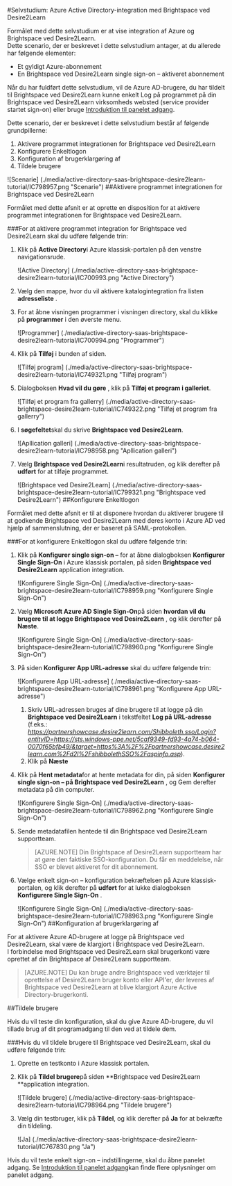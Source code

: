 <properties 
    pageTitle="Selvstudium: Azure Active Directory-integration med Brightspace ved Desire2Learn | Microsoft Azure" 
    description="Lær, hvordan du bruger Brightspace ved Desire2Learn med Azure Active Directory til at aktivere enkeltlogon, automatiseret klargøring og mere!" 
    services="active-directory" 
    authors="jeevansd"  
    documentationCenter="na" 
    manager="femila"/>
<tags 
    ms.service="active-directory" 
    ms.devlang="na" 
    ms.topic="article" 
    ms.tgt_pltfrm="na" 
    ms.workload="identity" 
    ms.date="09/29/2016" 
    ms.author="jeedes" />

#<a name="tutorial-azure-active-directory-integration-with-brightspace-by-desire2learn"></a>Selvstudium: Azure Active Directory-integration med Brightspace ved Desire2Learn

Formålet med dette selvstudium er at vise integration af Azure og Brightspace ved Desire2Learn.  
Dette scenario, der er beskrevet i dette selvstudium antager, at du allerede har følgende elementer:

-   Et gyldigt Azure-abonnement
-   En Brightspace ved Desire2Learn single sign-on – aktiveret abonnement

Når du har fuldført dette selvstudium, vil de Azure AD-brugere, du har tildelt til Brightspace ved Desire2Learn kunne enkelt Log på programmet på din Brightspace ved Desire2Learn virksomheds websted (service provider startet sign-on) eller bruge [Introduktion til panelet adgang](active-directory-saas-access-panel-introduction.md).

Dette scenario, der er beskrevet i dette selvstudium består af følgende grundpillerne:

1.  Aktivere programmet integrationen for Brightspace ved Desire2Learn
2.  Konfigurere Enkeltlogon
3.  Konfiguration af brugerklargøring af
4.  Tildele brugere

![Scenarie] (./media/active-directory-saas-brightspace-desire2learn-tutorial/IC798957.png "Scenarie")
##<a name="enabling-the-application-integration-for-brightspace-by-desire2learn"></a>Aktivere programmet integrationen for Brightspace ved Desire2Learn

Formålet med dette afsnit er at oprette en disposition for at aktivere programmet integrationen for Brightspace ved Desire2Learn.

###<a name="to-enable-the-application-integration-for-brightspace-by-desire2learn-perform-the-following-steps"></a>For at aktivere programmet integration for Brightspace ved Desire2Learn skal du udføre følgende trin:

1.  Klik på **Active Directory**i Azure klassisk-portalen på den venstre navigationsrude.

    ![Active Directory] (./media/active-directory-saas-brightspace-desire2learn-tutorial/IC700993.png "Active Directory")

2.  Vælg den mappe, hvor du vil aktivere katalogintegration fra listen **adresseliste** .

3.  For at åbne visningen programmer i visningen directory, skal du klikke på **programmer** i den øverste menu.

    ![Programmer] (./media/active-directory-saas-brightspace-desire2learn-tutorial/IC700994.png "Programmer")

4.  Klik på **Tilføj** i bunden af siden.

    ![Tilføj program] (./media/active-directory-saas-brightspace-desire2learn-tutorial/IC749321.png "Tilføj program")

5.  Dialogboksen **Hvad vil du gøre** , klik på **Tilføj et program i galleriet**.

    ![Tilføj et program fra gallerry] (./media/active-directory-saas-brightspace-desire2learn-tutorial/IC749322.png "Tilføj et program fra gallerry")

6.  I **søgefeltet**skal du skrive **Brightspace ved Desire2Learn**.

    ![Apllication galleri] (./media/active-directory-saas-brightspace-desire2learn-tutorial/IC798958.png "Apllication galleri")

7.  Vælg **Brightspace ved Desire2Learn**i resultatruden, og klik derefter på **udført** for at tilføje programmet.

    ![Brightspace ved Desire2Learn] (./media/active-directory-saas-brightspace-desire2learn-tutorial/IC799321.png "Brightspace ved Desire2Learn")
##<a name="configuring-single-sign-on"></a>Konfigurere Enkeltlogon

Formålet med dette afsnit er til at disponere hvordan du aktiverer brugere til at godkende Brightspace ved Desire2Learn med deres konto i Azure AD ved hjælp af sammenslutning, der er baseret på SAML-protokollen.

###<a name="to-configure-single-sign-on-perform-the-following-steps"></a>For at konfigurere Enkeltlogon skal du udføre følgende trin:

1.  Klik på **Konfigurer single sign-on –** for at åbne dialogboksen **Konfigurer Single Sign-On** i Azure klassisk portalen, på siden **Brightspace ved Desire2Learn** application integration.

    ![Konfigurere Single Sign-On] (./media/active-directory-saas-brightspace-desire2learn-tutorial/IC798959.png "Konfigurere Single Sign-On")

2.  Vælg **Microsoft Azure AD Single Sign-On**på siden **hvordan vil du brugere til at logge Brightspace ved Desire2Learn** , og klik derefter på **Næste**.

    ![Konfigurere Single Sign-On] (./media/active-directory-saas-brightspace-desire2learn-tutorial/IC798960.png "Konfigurere Single Sign-On")

3.  På siden **Konfigurer App URL-adresse** skal du udføre følgende trin:

    ![Konfigurere App URL-adresse] (./media/active-directory-saas-brightspace-desire2learn-tutorial/IC798961.png "Konfigurere App URL-adresse")

    1.  Skriv URL-adressen bruges af dine brugere til at logge på din **Brightspace ved Desire2Learn** i tekstfeltet **Log på URL-adresse** (f.eks.: *https://partnershowcase.desire2learn.com/Shibboleth.sso/Login?entityID=https://sts.windows-ppe.net/5caf9349-fd93-4a74-b064-0070f65bfb49/&target=https%3A%2F%2Fpartnershowcase.desire2learn.com%2Fd2l%2FshibbolethSSO%2Faspinfo.asp*).
    2.  Klik på **Næste**

4.  Klik på **Hent metadata**for at hente metadata for din, på siden **Konfigurer single sign-on – på Brightspace ved Desire2Learn** , og Gem derefter metadata på din computer.

    ![Konfigurere Single Sign-On] (./media/active-directory-saas-brightspace-desire2learn-tutorial/IC798962.png "Konfigurere Single Sign-On")

5.  Sende metadatafilen hentede til din Brightspace ved Desire2Learn supportteam.

    >[AZURE.NOTE] Din Brightspace af Desire2Learn supportteam har at gøre den faktiske SSO-konfiguration.
Du får en meddelelse, når SSO er blevet aktiveret for dit abonnement.

6.  Vælge enkelt sign-on – konfiguration bekræftelsen på Azure klassisk-portalen, og klik derefter på **udført** for at lukke dialogboksen **Konfigurere Single Sign-On** .

    ![Konfigurere Single Sign-On] (./media/active-directory-saas-brightspace-desire2learn-tutorial/IC798963.png "Konfigurere Single Sign-On")
##<a name="configuring-user-provisioning"></a>Konfiguration af brugerklargøring af

For at aktivere Azure AD-brugere at logge på Brightspace ved Desire2Learn, skal være de klargjort i Brightspace ved Desire2Learn.  
I forbindelse med Brightspace ved Desire2Learn skal brugerkonti være oprettet af din Brightspace af Desire2Learn supportteam.

>[AZURE.NOTE] Du kan bruge andre Brightspace ved værktøjer til oprettelse af Desire2Learn bruger konto eller API'er, der leveres af Brightspace ved Desire2Learn at blive klargjort Azure Active Directory-brugerkonti.

##<a name="assigning-users"></a>Tildele brugere

Hvis du vil teste din konfiguration, skal du give Azure AD-brugere, du vil tillade brug af dit programadgang til den ved at tildele dem.

###<a name="to-assign-users-to-brightspace-by-desire2learn-perform-the-following-steps"></a>Hvis du vil tildele brugere til Brightspace ved Desire2Learn, skal du udføre følgende trin:

1.  Oprette en testkonto i Azure klassisk portalen.

2.  Klik på **Tildel brugere**på siden **Brightspace ved Desire2Learn **application integration.

    ![Tildele brugere] (./media/active-directory-saas-brightspace-desire2learn-tutorial/IC798964.png "Tildele brugere")

3.  Vælg din testbruger, klik på **Tildel**, og klik derefter på **Ja** for at bekræfte din tildeling.

    ![Ja] (./media/active-directory-saas-brightspace-desire2learn-tutorial/IC767830.png "Ja")

Hvis du vil teste enkelt sign-on – indstillingerne, skal du åbne panelet adgang. Se [Introduktion til panelet adgang](active-directory-saas-access-panel-introduction.md)kan finde flere oplysninger om panelet adgang.
